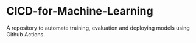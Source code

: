 # CICD-for-Machine-Learning

A repository to automate training, evaluation and deploying models using Github Actions.





